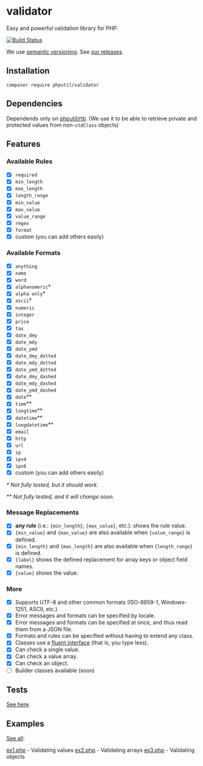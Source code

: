 # validator

Easy and powerful validation library for PHP.

[![Build Status](https://travis-ci.org/thiagodp/validator.svg?branch=master)](https://travis-ci.org/thiagodp/validator)

We use [semantic versioning](http://semver.org/). See [our releases](https://github.com/thiagodp/validator/releases).

## Installation

```command
composer require phputil/validator
```

## Dependencies

Dependends only on [phputil/rtti](https://github.com/thiagodp/rtti).
(We use it to be able to retrieve private and protected values from non-`stdClass` objects)

## Features

### Available Rules

- [x] `required`
- [x] `min_length`
- [x] `max_length`
- [x] `length_range`
- [x] `min_value`
- [x] `max_value`
- [x] `value_range`
- [x] `regex`
- [x] `format`
- [x] custom (you can add others easily)

### Available Formats

- [x] `anything`
- [x] `name`
- [x] `word`
- [x] `alphanumeric`*
- [x] `alpha only`*
- [x] `ascii`*
- [x] `numeric`
- [x] `integer`
- [x] `price`
- [x] `tax`
- [x] `date_dmy`
- [x] `date_mdy`
- [x] `date_ymd`
- [x] `date_dmy_dotted`
- [x] `date_mdy_dotted`
- [x] `date_ymd_dotted`
- [x] `date_dmy_dashed`
- [x] `date_mdy_dashed`
- [x] `date_ymd_dashed`
- [x] `date`**
- [x] `time`**
- [x] `longtime`**
- [x] `datetime`**
- [x] `longdatetime`**
- [x] `email`
- [x] `http`
- [x] `url`
- [x] `ip`
- [x] `ipv4`
- [x] `ipv6`
- [x] custom (you can add others easily)

_\* Not fully tested, but it should work._

_** Not fully tested, and it will change soon._

### Message Replacements

- [x] **any rule** (i.e.: `{min_length}`, `{max_value}`, etc.): shows the rule value.
- [x] `{min_value}` and `{max_value}` are also available when `{value_range}` is defined.
- [x] `{min_length}` and `{max_length}` are also available when `{length_range}` is defined.
- [x] `{label}` shows the defined replacement for array keys or object field names.
- [x] `{value}` shows the value.

### More

- [x] Supports UTF-8 and other common formats (ISO-8859-1, Windows-1251, ASCII, etc.)
- [x] Error messages and formats can be specified by locale.
- [x] Error messages and formats can be specified at once, and thus read them from a JSON file.
- [x] Formats and rules can be specified without having to extend any class.
- [x] Classes use a [fluent interface](https://en.wikipedia.org/wiki/Fluent_interface) (that is, you type less).
- [x] Can check a single value.
- [x] Can check a value array.
- [x] Can check an object.
- [ ] Builder classes available (soon)

## Tests

[See here](https://github.com/thiagodp/validator/tree/master/tests).

## Examples

[See all](https://github.com/thiagodp/validator/tree/master/examples):

[ex1.php](https://github.com/thiagodp/validator/tree/master/examples/ex1.php) - Validating values
[ex2.php](https://github.com/thiagodp/validator/tree/master/examples/ex2.php) - Validating arrays
[ex3.php](https://github.com/thiagodp/validator/tree/master/examples/ex3.php) - Validating objects
